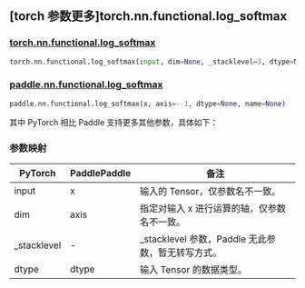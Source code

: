 ## [torch 参数更多]torch.nn.functional.log_softmax

### [torch.nn.functional.log_softmax](https://pytorch.org/docs/stable/generated/torch.nn.functional.log_softmax.html#torch.nn.functional.log_softmax)

```python
torch.nn.functional.log_softmax(input, dim=None, _stacklevel=3, dtype=None)
```

### [paddle.nn.functional.log_softmax](https://www.paddlepaddle.org.cn/documentation/docs/zh/api/paddle/nn/functional/log_softmax_cn.html)

```python
paddle.nn.functional.log_softmax(x, axis=- 1, dtype=None, name=None)
```

其中 PyTorch 相比 Paddle 支持更多其他参数，具体如下：

### 参数映射

| PyTorch      | PaddlePaddle | 备注                                               |
| ------------ | ------------ | -------------------------------------------------- |
| input        | x            | 输入的 Tensor，仅参数名不一致。                    |
| dim          | axis         | 指定对输入 x 进行运算的轴，仅参数名不一致。        |
| \_stacklevel | -            | \_stacklevel 参数，Paddle 无此参数，暂无转写方式。 |
| dtype        | dtype        | 输入 Tensor 的数据类型。                           |
